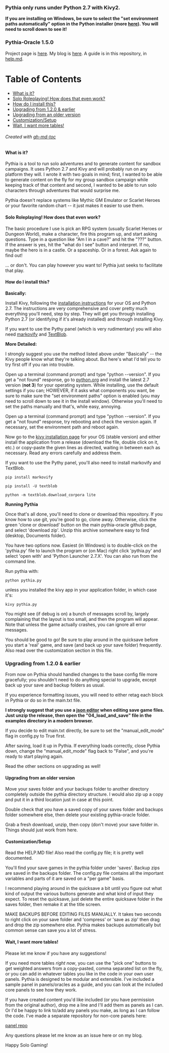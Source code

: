 ### Pythia only runs under Python 2.7 with Kivy2.

**If you are installing on Windows, be sure to select the "set environment paths automatically" option in the Python installer (more [here](#how-do-i-install-this)). You will need to scroll down to see it!**

### Pythia-Oracle 1.5.0

Project page is [here](https://exposit.github.io/pythia-oracle/). My blog is [here](https://exposit.github.io/katamoiran/). A guide is in this repository, in [help.md](https://github.com/exposit/pythia-oracle/blob/master/HELP.md).

Table of Contents
=================

* [What is it?](#what-is-it)
* [Solo Roleplaying\! How does that even work?](#solo-roleplaying-how-does-that-even-work)
* [How do I install this?](#how-do-i-install-this)
* [Upgrading from 1\.2\.0 &amp; earlier](#upgrading-from-120--earlier)
* [Upgrading from an older version](#upgrading-from-an-older-version)
* [Customization/Setup](#customizationsetup)
* [Wait, I want more tables\!](#wait-i-want-more-tables)

###### Created with [gh-md-toc](https://github.com/ekalinin/github-markdown-toc.go)

#### What is it?

Pythia is a tool to run solo adventures and to generate content for sandbox campaigns. It uses Python 2.7 and Kivy and will probably run on any platform they will. I wrote it with two goals in mind; first, I wanted to be able to generate content on the fly for my group sandbox campaign while keeping track of that content and second, I wanted to be able to run solo characters through adventures that would surprise me.

Pythia doesn't replace systems like Mythic GM Emulator or Scarlet Heroes or your favorite random chart -- it just makes it easier to use them.

#### Solo Roleplaying! How does that even work?

The basic procedure I use is pick an RPG system (usually Scarlet Heroes or Dungeon World), make a character, fire this program up, and start asking questions. Type in a question like "Am I in a cave?" and hit the "???" button. If the answer is yes, hit the "what do I see" button and interpret. If no, maybe the hero is in a castle. Or a spaceship. Or in a forest. Ask again to find out!

... or don't. You can play however you want to! Pythia just seeks to facilitate that play.

#### How do I install this?

**Basically:**

Install Kivy, following the [installation instructions](https://kivy.org/doc/stable/installation/installation-windows.html) for your OS and Python 2.7. The instructions are very comprehensive and cover pretty much everything you'll need, step by step. They will get you through installing Python 2.7 (or identifying if it's already installed) and through installing Kivy.

If you want to use the Pythy panel (which is very rudimentary) you will also need [markovify](https://github.com/jsvine/markovify) and [TextBlob](https://textblob.readthedocs.io/en/dev/install.html).

**More Detailed:**

I strongly suggest you use the method listed above under "Basically" -- the Kivy people know what they're talking about. But here's what I'd tell you to try first off if you ran into trouble.

Open up a terminal (command prompt) and type "python --version". If you get a "not found" response, go to [python.org](https://www.python.org/downloads/) and install the latest 2.7 version (**not 3**) for your operating system. While installing, use the default settings if you can; HOWEVER, if it asks what components you want, be sure to make sure the "set environment paths" option is enabled (you may need to scroll down to see it in the install window). Otherwise you'll need to set the paths manually and that's, while easy, annoying.

Open up a terminal (command prompt) and type "python --version". If you get a "not found" response, try rebooting and check the version again. If necessary, set the environment path and reboot again.

Now go to the [kivy installation page](https://kivy.org/docs/installation/installation.html) for your OS (stable version) and either install the application from a release (download the file, double click on it, etc.) or copy-paste the given lines as directed, waiting in between each as necessary. Read any errors carefully and address them.

If you want to use the Pythy panel, you'll also need to install markovify and TextBlob.

`pip install markovify`

`pip install -U textblob`

`python -m textblob.download_corpora lite`

**Running Pythia**

Once that's all done, you'll need to clone or download this repository. If you know how to use git, you're good to go, clone away. Otherwise, click the green 'clone or download' button on the main pythia-oracle github page, and select 'download zip'. Unzip this archive somewhere easy to find (desktop, Documents folder).

You have two options now. Easiest (in Windows) is to double-click on the 'pythia.py' file to launch the program or (on Mac) right click 'pythia.py' and select 'open with' and 'Python Launcher 2.7.X'. You can also run from the command line.

Run pythia with:

`python pythia.py`

unless you installed the kivy app in your application folder, in which case it's:

`kivy pythia.py`

You might see (if debug is on) a bunch of messages scroll by, largely complaining that the layout is too small, and then the program will appear. Note that unless the game actually crashes, you can ignore all error messages.

You should be good to go! Be sure to play around in the quicksave before you start a 'real' game, and save (and back up your save folder) frequently. Also read over the customization section in this file.

### Upgrading from 1.2.0 & earlier

From now on Pythia should handled changes to the base config file more gracefully; you shouldn't need to do anything special to upgrade, except back up your save and backup folders as usual.

If you experience formatting issues, you will need to either retag each block in Pythia or do so in the main.txt file.

__I strongly suggest that you use a [json editor](https://github.com/josdejong/jsoneditor) when editing save game files. Just unzip the release, then open the "04_load_and_save" file in the examples directory in a modern browser.__

If you decide to edit main.txt directly, be sure to set the "manual_edit_mode" flag in config.py to True first.

After saving, load it up in Pythia. If everything loads correctly, close Pythia down, change the "manual_edit_mode" flag back to "False", and you're ready to start playing again.

Read the other sections on upgrading as well!

#### Upgrading from an older version

Move your saves folder and your backups folder to another directory completely outside the pythia directory structure. I would also zip up a copy and put it in a third location just in case at this point.

Double check that you have a saved copy of your saves folder and backups folder somewhere else, then delete your existing pythia-oracle folder.

Grab a fresh download, unzip, then copy (don't move) your save folder in. Things should just work from here.

#### Customization/Setup

Read the HELP.MD file! Also read the config.py file; it is pretty well documented.

You'll find your save games in the pythia folder under 'saves'. Backup zips are saved in the backups folder. The config.py file contains all the important variables and parts of it are saved on a "per game" basis.

I recommend playing around in the quicksave a bit until you figure out what kind of output the various buttons generate and what kind of input they expect. To reset the quicksave, just delete the entire quicksave folder in the saves folder, then remake it at the title screen.

MAKE BACKUPS BEFORE EDITING FILES MANUALLY. It takes two seconds to right click on your save folder and 'compress' or 'save as zip' then drag and drop the zip somewhere else. Pythia makes backups automatically but common sense can save you a lot of stress.

#### Wait, I want more tables!

Please let me know if you have any suggestions!

If you need more tables *right now*, you can use the "pick one" buttons to get weighted answers from a copy-pasted, comma separated list on the fly, or you can add in whatever tables you like in the code in your own user panels. Pythia is designed to be modular and extensible. I've included a sample panel in panels/oracles as a guide, and you can look at the included core panels to see how they work.

If you have created content you'd like included (or you have permission from the original author), drop me a line and I'll add them as panels as I can. Or I'd be happy to link to/add any panels you make, as long as I can follow the code. I've made a separate repository for non-core panels here:

[panel repo](https://github.com/exposit/pythia-oracle-panels)

Any questions please let me know as an issue here or on my blog.

Happy Solo Gaming!
